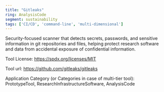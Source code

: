 ```yaml
---
title: "Gitleaks"
ring: AnalysisCode
segment: sustainability
tags: ['CI/CD', 'command-line', 'multi-dimensional']
---
```

Security-focused scanner that detects secrets, passwords, and sensitive information in git repositories and files, helping protect research software and data from accidental exposure of confidential information.

Tool License: https://spdx.org/licenses/MIT

Tool url: https://github.com/gitleaks/gitleaks

Application Category (or Categories in case of multi-tier tool): PrototypeTool, ResearchInfrastructureSoftware, AnalysisCode
